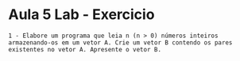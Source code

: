 Aula 5 Lab - Exercicio
======================

	1 - Elabore um programa que leia n (n > 0) números inteiros armazenando-os em um vetor A. Crie um vetor B contendo os pares existentes no vetor A. Apresente o vetor B.